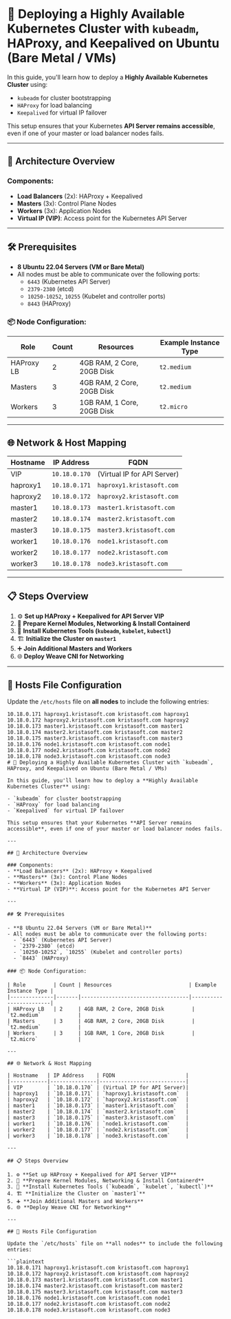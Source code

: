 # 🚀 Deploying a Highly Available Kubernetes Cluster with `kubeadm`, HAProxy, and Keepalived on Ubuntu (Bare Metal / VMs)

In this guide, you'll learn how to deploy a **Highly Available Kubernetes Cluster** using:

- `kubeadm` for cluster bootstrapping
- `HAProxy` for load balancing
- `Keepalived` for virtual IP failover

This setup ensures that your Kubernetes **API Server remains accessible**, even if one of your master or load balancer nodes fails.

---

## 🧭 Architecture Overview

### Components:
- **Load Balancers** (2x): HAProxy + Keepalived
- **Masters** (3x): Control Plane Nodes
- **Workers** (3x): Application Nodes
- **Virtual IP (VIP)**: Access point for the Kubernetes API Server

---

## 🛠️ Prerequisites

- **8 Ubuntu 22.04 Servers (VM or Bare Metal)**
- All nodes must be able to communicate over the following ports:
  - `6443` (Kubernetes API Server)
  - `2379-2380` (etcd)
  - `10250-10252`, `10255` (Kubelet and controller ports)
  - `8443` (HAProxy)

### 📦 Node Configuration:

| Role         | Count | Resources                         | Example Instance Type |
|--------------|-------|-----------------------------------|------------------------|
| HAProxy LB   | 2     | 4GB RAM, 2 Core, 20GB Disk         | `t2.medium`            |
| Masters      | 3     | 4GB RAM, 2 Core, 20GB Disk         | `t2.medium`            |
| Workers      | 3     | 1GB RAM, 1 Core, 20GB Disk         | `t2.micro`             |

---

## 🌐 Network & Host Mapping

| Hostname   | IP Address    | FQDN                       |
|------------|---------------|----------------------------|
| VIP        | `10.18.0.170` | (Virtual IP for API Server)|
| haproxy1   | `10.18.0.171` | `haproxy1.kristasoft.com`  |
| haproxy2   | `10.18.0.172` | `haproxy2.kristasoft.com`  |
| master1    | `10.18.0.173` | `master1.kristasoft.com`   |
| master2    | `10.18.0.174` | `master2.kristasoft.com`   |
| master3    | `10.18.0.175` | `master3.kristasoft.com`   |
| worker1    | `10.18.0.176` | `node1.kristasoft.com`     |
| worker2    | `10.18.0.177` | `node2.kristasoft.com`     |
| worker3    | `10.18.0.178` | `node3.kristasoft.com`     |

---

## 📋 Steps Overview

1. ⚙️ **Set up HAProxy + Keepalived for API Server VIP**
2. 🧰 **Prepare Kernel Modules, Networking & Install Containerd**
3. 🔧 **Install Kubernetes Tools (`kubeadm`, `kubelet`, `kubectl`)**
4. 🏗️ **Initialize the Cluster on `master1`**
5. ➕ **Join Additional Masters and Workers**
6. 🌐 **Deploy Weave CNI for Networking**

---

## 📝 Hosts File Configuration

Update the `/etc/hosts` file on **all nodes** to include the following entries:

```plaintext
10.18.0.171 haproxy1.kristasoft.com kristasoft.com haproxy1
10.18.0.172 haproxy2.kristasoft.com kristasoft.com haproxy2
10.18.0.173 master1.kristasoft.com kristasoft.com master1
10.18.0.174 master2.kristasoft.com kristasoft.com master2
10.18.0.175 master3.kristasoft.com kristasoft.com master3
10.18.0.176 node1.kristasoft.com kristasoft.com node1
10.18.0.177 node2.kristasoft.com kristasoft.com node2
10.18.0.178 node3.kristasoft.com kristasoft.com node3
# 🚀 Deploying a Highly Available Kubernetes Cluster with `kubeadm`, HAProxy, and Keepalived on Ubuntu (Bare Metal / VMs)

In this guide, you'll learn how to deploy a **Highly Available Kubernetes Cluster** using:

- `kubeadm` for cluster bootstrapping
- `HAProxy` for load balancing
- `Keepalived` for virtual IP failover

This setup ensures that your Kubernetes **API Server remains accessible**, even if one of your master or load balancer nodes fails.

---

## 🧭 Architecture Overview

### Components:
- **Load Balancers** (2x): HAProxy + Keepalived
- **Masters** (3x): Control Plane Nodes
- **Workers** (3x): Application Nodes
- **Virtual IP (VIP)**: Access point for the Kubernetes API Server

---

## 🛠️ Prerequisites

- **8 Ubuntu 22.04 Servers (VM or Bare Metal)**
- All nodes must be able to communicate over the following ports:
  - `6443` (Kubernetes API Server)
  - `2379-2380` (etcd)
  - `10250-10252`, `10255` (Kubelet and controller ports)
  - `8443` (HAProxy)

### 📦 Node Configuration:

| Role         | Count | Resources                         | Example Instance Type |
|--------------|-------|-----------------------------------|------------------------|
| HAProxy LB   | 2     | 4GB RAM, 2 Core, 20GB Disk         | `t2.medium`            |
| Masters      | 3     | 4GB RAM, 2 Core, 20GB Disk         | `t2.medium`            |
| Workers      | 3     | 1GB RAM, 1 Core, 20GB Disk         | `t2.micro`             |

---

## 🌐 Network & Host Mapping

| Hostname   | IP Address    | FQDN                       |
|------------|---------------|----------------------------|
| VIP        | `10.18.0.170` | (Virtual IP for API Server)|
| haproxy1   | `10.18.0.171` | `haproxy1.kristasoft.com`  |
| haproxy2   | `10.18.0.172` | `haproxy2.kristasoft.com`  |
| master1    | `10.18.0.173` | `master1.kristasoft.com`   |
| master2    | `10.18.0.174` | `master2.kristasoft.com`   |
| master3    | `10.18.0.175` | `master3.kristasoft.com`   |
| worker1    | `10.18.0.176` | `node1.kristasoft.com`     |
| worker2    | `10.18.0.177` | `node2.kristasoft.com`     |
| worker3    | `10.18.0.178` | `node3.kristasoft.com`     |

---

## 📋 Steps Overview

1. ⚙️ **Set up HAProxy + Keepalived for API Server VIP**
2. 🧰 **Prepare Kernel Modules, Networking & Install Containerd**
3. 🔧 **Install Kubernetes Tools (`kubeadm`, `kubelet`, `kubectl`)**
4. 🏗️ **Initialize the Cluster on `master1`**
5. ➕ **Join Additional Masters and Workers**
6. 🌐 **Deploy Weave CNI for Networking**

---

## 📝 Hosts File Configuration

Update the `/etc/hosts` file on **all nodes** to include the following entries:

```plaintext
10.18.0.171 haproxy1.kristasoft.com kristasoft.com haproxy1
10.18.0.172 haproxy2.kristasoft.com kristasoft.com haproxy2
10.18.0.173 master1.kristasoft.com kristasoft.com master1
10.18.0.174 master2.kristasoft.com kristasoft.com master2
10.18.0.175 master3.kristasoft.com kristasoft.com master3
10.18.0.176 node1.kristasoft.com kristasoft.com node1
10.18.0.177 node2.kristasoft.com kristasoft.com node2
10.18.0.178 node3.kristasoft.com kristasoft.com node3
